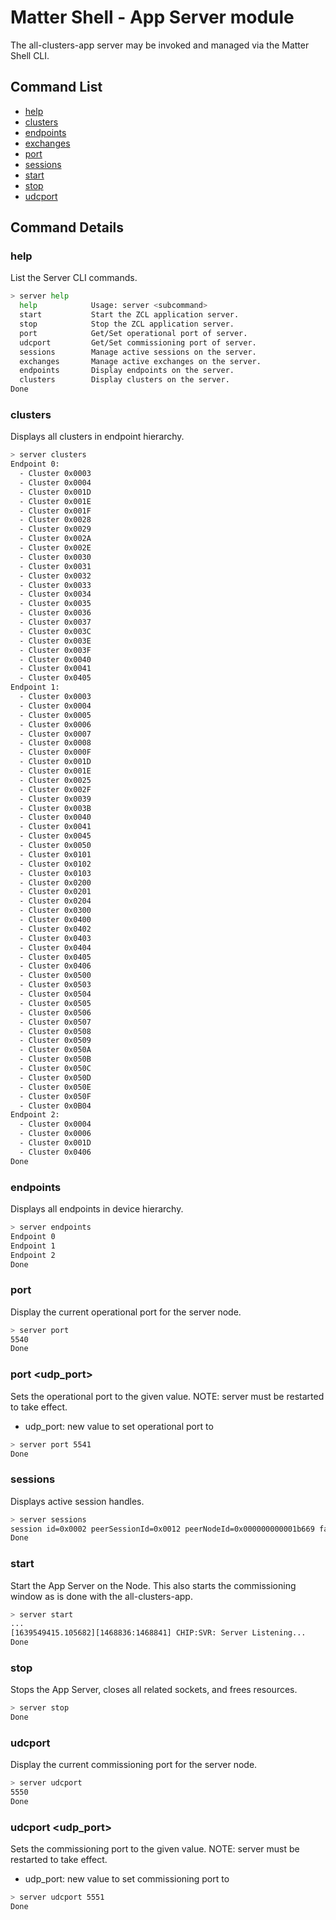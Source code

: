 # Matter Shell - App Server module

The all-clusters-app server may be invoked and managed via the Matter Shell CLI.

## Command List

-   [help](#help)
-   [clusters](#clusters)
-   [endpoints](#endpoints)
-   [exchanges](#exchanges)
-   [port](#port)
-   [sessions](#sessions)
-   [start](#start)
-   [stop](#stop)
-   [udcport](#udcport)

## Command Details

### help

List the Server CLI commands.

```bash
> server help
  help            Usage: server <subcommand>
  start           Start the ZCL application server.
  stop            Stop the ZCL application server.
  port            Get/Set operational port of server.
  udcport         Get/Set commissioning port of server.
  sessions        Manage active sessions on the server.
  exchanges       Manage active exchanges on the server.
  endpoints       Display endpoints on the server.
  clusters        Display clusters on the server.
Done
```

### clusters

Displays all clusters in endpoint hierarchy.

```bash
> server clusters
Endpoint 0:
  - Cluster 0x0003
  - Cluster 0x0004
  - Cluster 0x001D
  - Cluster 0x001E
  - Cluster 0x001F
  - Cluster 0x0028
  - Cluster 0x0029
  - Cluster 0x002A
  - Cluster 0x002E
  - Cluster 0x0030
  - Cluster 0x0031
  - Cluster 0x0032
  - Cluster 0x0033
  - Cluster 0x0034
  - Cluster 0x0035
  - Cluster 0x0036
  - Cluster 0x0037
  - Cluster 0x003C
  - Cluster 0x003E
  - Cluster 0x003F
  - Cluster 0x0040
  - Cluster 0x0041
  - Cluster 0x0405
Endpoint 1:
  - Cluster 0x0003
  - Cluster 0x0004
  - Cluster 0x0005
  - Cluster 0x0006
  - Cluster 0x0007
  - Cluster 0x0008
  - Cluster 0x000F
  - Cluster 0x001D
  - Cluster 0x001E
  - Cluster 0x0025
  - Cluster 0x002F
  - Cluster 0x0039
  - Cluster 0x003B
  - Cluster 0x0040
  - Cluster 0x0041
  - Cluster 0x0045
  - Cluster 0x0050
  - Cluster 0x0101
  - Cluster 0x0102
  - Cluster 0x0103
  - Cluster 0x0200
  - Cluster 0x0201
  - Cluster 0x0204
  - Cluster 0x0300
  - Cluster 0x0400
  - Cluster 0x0402
  - Cluster 0x0403
  - Cluster 0x0404
  - Cluster 0x0405
  - Cluster 0x0406
  - Cluster 0x0500
  - Cluster 0x0503
  - Cluster 0x0504
  - Cluster 0x0505
  - Cluster 0x0506
  - Cluster 0x0507
  - Cluster 0x0508
  - Cluster 0x0509
  - Cluster 0x050A
  - Cluster 0x050B
  - Cluster 0x050C
  - Cluster 0x050D
  - Cluster 0x050E
  - Cluster 0x050F
  - Cluster 0x0B04
Endpoint 2:
  - Cluster 0x0004
  - Cluster 0x0006
  - Cluster 0x001D
  - Cluster 0x0406
Done
```

### endpoints

Displays all endpoints in device hierarchy.

```bash
> server endpoints
Endpoint 0
Endpoint 1
Endpoint 2
Done
```

### port

Display the current operational port for the server node.

```bash
> server port
5540
Done
```

### port \<udp_port\>

Sets the operational port to the given value.  NOTE: server must be restarted to take effect.

-   udp_port: new value to set operational port to

```bash
> server port 5541
Done
```

### sessions

Displays active session handles.

```bash
> server sessions
session id=0x0002 peerSessionId=0x0012 peerNodeId=0x000000000001b669 fabricIdx=1
Done
```

### start

Start the App Server on the Node. This also starts the commissioning window
as is done with the all-clusters-app.

```bash
> server start
...
[1639549415.105682][1468836:1468841] CHIP:SVR: Server Listening...
Done
```

### stop

Stops the App Server, closes all related sockets, and frees resources.

```bash
> server stop
Done
```

### udcport

Display the current commissioning port for the server node.

```bash
> server udcport
5550
Done
```

### udcport \<udp_port\>

Sets the commissioning port to the given value.  NOTE: server must be restarted to take effect.

-   udp_port: new value to set commissioning port to

```bash
> server udcport 5551
Done
```
